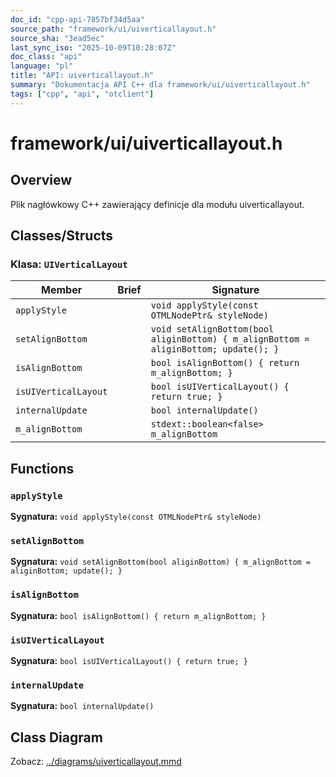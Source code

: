 ```yaml
---
doc_id: "cpp-api-7857bf34d5aa"
source_path: "framework/ui/uiverticallayout.h"
source_sha: "3ead5ec"
last_sync_iso: "2025-10-09T10:28:07Z"
doc_class: "api"
language: "pl"
title: "API: uiverticallayout.h"
summary: "Dokumentacja API C++ dla framework/ui/uiverticallayout.h"
tags: ["cpp", "api", "otclient"]
---
```


# framework/ui/uiverticallayout.h

## Overview

Plik nagłówkowy C++ zawierający definicje dla modułu uiverticallayout.

## Classes/Structs

### Klasa: `UIVerticalLayout`

| Member | Brief | Signature |
|--------|-------|-----------|
| `applyStyle` |  | `void applyStyle(const OTMLNodePtr& styleNode)` |
| `setAlignBottom` |  | `void setAlignBottom(bool aliginBottom) { m_alignBottom = aliginBottom; update(); }` |
| `isAlignBottom` |  | `bool isAlignBottom() { return m_alignBottom; }` |
| `isUIVerticalLayout` |  | `bool isUIVerticalLayout() { return true; }` |
| `internalUpdate` |  | `bool internalUpdate()` |
| `m_alignBottom` |  | `stdext::boolean<false> m_alignBottom` |

## Functions

### `applyStyle`

**Sygnatura:** `void applyStyle(const OTMLNodePtr& styleNode)`

### `setAlignBottom`

**Sygnatura:** `void setAlignBottom(bool aliginBottom) { m_alignBottom = aliginBottom; update(); }`

### `isAlignBottom`

**Sygnatura:** `bool isAlignBottom() { return m_alignBottom; }`

### `isUIVerticalLayout`

**Sygnatura:** `bool isUIVerticalLayout() { return true; }`

### `internalUpdate`

**Sygnatura:** `bool internalUpdate()`

## Class Diagram

Zobacz: [../diagrams/uiverticallayout.mmd](../diagrams/uiverticallayout.mmd)
